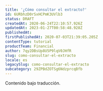 ```yaml
---
title: '¿Cómo consultar el extracto?'
id: 6URbhzD0rSxHCPmK3UVlb3
status: DRAFT
createdAt: 2020-06-24T22:10:57.926Z
updatedAt: 2023-01-27T00:58:48.928Z
publishedAt: 
firstPublishedAt: 2020-07-03T21:39:05.205Z
contentType: tutorial
productTeam: Financial
author: 7qy2DBsUp8U5P9lqV0JHfR
slug: como-consultar-el-extracto
locale: es
legacySlug: como-consultar-el-extracto
subcategory: 29ZPBdZOTSg6NdzprcqBfb
---
```


<div class="alert alert-warning" role="alert">Contenido bajo traducción.</div>
